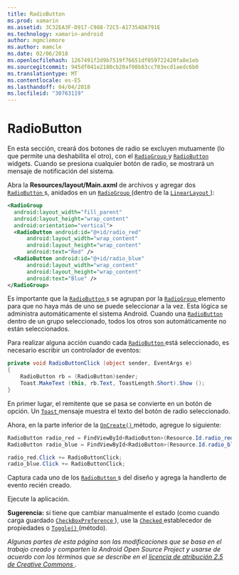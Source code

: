 ```yaml
---
title: RadioButton
ms.prod: xamarin
ms.assetid: 3C32EA3F-D917-C988-72C5-A17354DA791E
ms.technology: xamarin-android
author: mgmclemore
ms.author: mamcle
ms.date: 02/06/2018
ms.openlocfilehash: 1267491f2d9b7519f76651df059722420fa8e1eb
ms.sourcegitcommit: 945df041e2180cb20af08b83cc703ecd1aedc6b0
ms.translationtype: MT
ms.contentlocale: es-ES
ms.lasthandoff: 04/04/2018
ms.locfileid: "30763119"
---
```

# <a name="radiobutton"></a>RadioButton

En esta sección, creará dos botones de radio se excluyen mutuamente (lo que permite una deshabilita el otro), con el [ `RadioGroup` ](https://developer.xamarin.com/api/type/Android.Widget.RadioGroup/) y [ `RadioButton` ](https://developer.xamarin.com/api/type/Android.Widget.RadioButton/) widgets. Cuando se presiona cualquier botón de radio, se mostrará un mensaje de notificación del sistema.


Abra la **Resources/layout/Main.axml** de archivos y agregar dos [ `RadioButton` ](https://developer.xamarin.com/api/type/Android.Widget.RadioButton/)s, anidados en un [ `RadioGroup` ](https://developer.xamarin.com/api/type/Android.Widget.RadioGroup/) (dentro de la [ `LinearLayout` ](https://developer.xamarin.com/api/type/Android.Widget.LinearLayout/)):

```xml
<RadioGroup
  android:layout_width="fill_parent"
  android:layout_height="wrap_content"
  android:orientation="vertical">
  <RadioButton android:id="@+id/radio_red"
      android:layout_width="wrap_content"
      android:layout_height="wrap_content"
      android:text="Red" />
  <RadioButton android:id="@+id/radio_blue"
      android:layout_width="wrap_content"
      android:layout_height="wrap_content"
      android:text="Blue" />
</RadioGroup>
```

Es importante que la [ `RadioButton` ](https://developer.xamarin.com/api/type/Android.Widget.RadioButton/)s se agrupan por la [ `RadioGroup` ](https://developer.xamarin.com/api/type/Android.Widget.RadioGroup/) elemento para que no haya más de uno se puede seleccionar a la vez. Esta lógica se administra automáticamente el sistema Android. Cuando una [ `RadioButton` ](https://developer.xamarin.com/api/type/Android.Widget.RadioButton/) dentro de un grupo seleccionado, todos los otros son automáticamente no están seleccionados.

Para realizar alguna acción cuando cada [ `RadioButton` ](https://developer.xamarin.com/api/type/Android.Widget.RadioButton/) está seleccionado, es necesario escribir un controlador de eventos:

```csharp
private void RadioButtonClick (object sender, EventArgs e)
{
    RadioButton rb = (RadioButton)sender;
    Toast.MakeText (this, rb.Text, ToastLength.Short).Show ();
}
```

En primer lugar, el remitente que se pasa se convierte en un botón de opción.
Un [ `Toast` ](https://developer.xamarin.com/api/type/Android.Widget.Toast/) mensaje muestra el texto del botón de radio seleccionado.

Ahora, en la parte inferior de la [ `OnCreate()` ](https://developer.xamarin.com/api/member/Android.App.Activity.OnCreate/p/Android.OS.Bundle/Android.OS.PersistableBundle) método, agregue lo siguiente:

```csharp
RadioButton radio_red = FindViewById<RadioButton>(Resource.Id.radio_red);
RadioButton radio_blue = FindViewById<RadioButton>(Resource.Id.radio_blue);

radio_red.Click += RadioButtonClick;
radio_blue.Click += RadioButtonClick;
```

Captura cada uno de los [ `RadioButton` ](https://developer.xamarin.com/api/type/Android.Widget.RadioButton/)s del diseño y agrega la handlerto de evento recién creado.

Ejecute la aplicación.

**Sugerencia:** si tiene que cambiar manualmente el estado (como cuando carga guardado [ `CheckBoxPreference` ](https://developer.xamarin.com/api/type/Android.Preferences.CheckBoxPreference/)), use la [ `Checked` ](https://developer.xamarin.com/api/property/Android.Widget.CompoundButton.Checked/) establecedor de propiedades o [ `Toggle()` ](https://developer.xamarin.com/api/member/Android.Widget.CompoundButton.Toggle/) (método).

*Algunas partes de esta página son las modificaciones que se basa en el trabajo creado y comparten la Android Open Source Project y usarse de acuerdo con los términos que se describe en el*
[*licencia de atribución 2.5 de Creative Commons* ](http://creativecommons.org/licenses/by/2.5/). 
